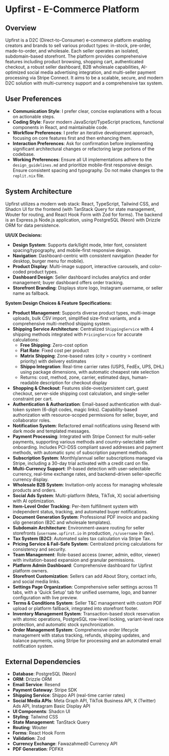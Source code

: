 # Upfirst - E-Commerce Platform

## Overview
Upfirst is a D2C (Direct-to-Consumer) e-commerce platform enabling creators and brands to sell various product types: in-stock, pre-order, made-to-order, and wholesale. Each seller operates an isolated, subdomain-based storefront. The platform provides comprehensive features including product browsing, shopping cart, authenticated checkout, a robust seller dashboard, B2B wholesale capabilities, AI-optimized social media advertising integration, and multi-seller payment processing via Stripe Connect. It aims to be a scalable, secure, and modern D2C solution with multi-currency support and a comprehensive tax system.

## User Preferences
- **Communication Style**: I prefer clear, concise explanations with a focus on actionable steps.
- **Coding Style**: Favor modern JavaScript/TypeScript practices, functional components in React, and maintainable code.
- **Workflow Preferences**: I prefer an iterative development approach, focusing on core features first and then enhancing them.
- **Interaction Preferences**: Ask for confirmation before implementing significant architectural changes or refactoring large portions of the codebase.
- **Working Preferences**: Ensure all UI implementations adhere to the `design_guidelines.md` and prioritize mobile-first responsive design. Ensure consistent spacing and typography. Do not make changes to the `replit.nix` file.

## System Architecture
Upfirst utilizes a modern web stack: React, TypeScript, Tailwind CSS, and Shadcn UI for the frontend (with TanStack Query for state management, Wouter for routing, and React Hook Form with Zod for forms). The backend is an Express.js Node.js application, using PostgreSQL (Neon) with Drizzle ORM for data persistence.

**UI/UX Decisions:**
- **Design System**: Supports dark/light mode, Inter font, consistent spacing/typography, and mobile-first responsive design.
- **Navigation**: Dashboard-centric with consistent navigation (header for desktop, burger menu for mobile).
- **Product Display**: Multi-image support, interactive carousels, and color-coded product types.
- **Dashboard Design**: Seller dashboard includes analytics and order management; buyer dashboard offers order tracking.
- **Storefront Branding**: Displays store logo, Instagram username, or seller name as fallback.

**System Design Choices & Feature Specifications:**
- **Product Management**: Supports diverse product types, multi-image uploads, bulk CSV import, simplified size-first variants, and a comprehensive multi-method shipping system.
- **Shipping Service Architecture**: Centralized `ShippingService` with 4 shipping methods integrated with `PricingService` for accurate calculations:
  - **Free Shipping**: Zero-cost option
  - **Flat Rate**: Fixed cost per product
  - **Matrix Shipping**: Zone-based rates (city > country > continent priority) with delivery estimates
  - **Shippo Integration**: Real-time carrier rates (USPS, FedEx, UPS, DHL) using package dimensions, with automatic cheapest rate selection
  - Returns: cost, method, zone, carrier, estimated days, human-readable description for checkout display
- **Shopping & Checkout**: Features slide-over/persistent cart, guest checkout, server-side shipping cost calculation, and single-seller constraint per cart.
- **Authentication & Authorization**: Email-based authentication with dual-token system (6-digit codes, magic links). Capability-based authorization with resource-scoped permissions for seller, buyer, and collaborator roles.
- **Notification System**: Refactored email notifications using Resend with dark mode and templated messages.
- **Payment Processing**: Integrated with Stripe Connect for multi-seller payments, supporting various methods and country-selectable seller onboarding. Includes PCI-DSS compliant saved addresses and payment methods, with automatic sync of subscription payment methods.
- **Subscription System**: Monthly/annual seller subscriptions managed via Stripe, including a 30-day trial activated with a credit card on file.
- **Multi-Currency Support**: IP-based detection with user-selectable currency, real-time exchange rates, and backend-driven seller-specific currency display.
- **Wholesale B2B System**: Invitation-only access for managing wholesale products and orders.
- **Social Ads System**: Multi-platform (Meta, TikTok, X) social advertising with AI optimization.
- **Item-Level Order Tracking**: Per-item fulfillment system with independent status, tracking, and automated buyer notifications.
- **Document Generation System**: Professional PDF invoice and packing slip generation (B2C and wholesale templates).
- **Subdomain Architecture**: Environment-aware routing for seller storefronts (`username.upfirst.io` in production, `/s/username` in dev).
- **Tax System (B2C)**: Automated sales tax calculation via Stripe Tax.
- **Pricing Service & Fail-Safe System**: Centralized pricing calculations for consistency and security.
- **Team Management**: Role-based access (owner, admin, editor, viewer) with invitation-based expansion and granular permissions.
- **Platform Admin Dashboard**: Comprehensive dashboard for Upfirst platform owners.
- **Storefront Customization**: Sellers can add About Story, contact info, and social media links.
- **Settings Page Organization**: Comprehensive seller settings across 11 tabs, with a 'Quick Setup' tab for unified username, logo, and banner configuration with live preview.
- **Terms & Conditions System**: Seller T&C management with custom PDF upload or platform fallback, integrated into storefront footer.
- **Inventory Management System**: Transaction-based stock reservation with atomic operations, PostgreSQL row-level locking, variant-level race protection, and automatic stock synchronization.
- **Order Management System**: Comprehensive order lifecycle management with status tracking, refunds, shipping updates, and balance payments, using Stripe for processing and an automated email notification system.

## External Dependencies
- **Database**: PostgreSQL (Neon)
- **ORM**: Drizzle ORM
- **Email Service**: Resend
- **Payment Gateway**: Stripe SDK
- **Shipping Service**: Shippo API (real-time carrier rates)
- **Social Media APIs**: Meta Graph API, TikTok Business API, X (Twitter) Ads API, Instagram Basic Display API
- **UI Components**: Shadcn UI
- **Styling**: Tailwind CSS
- **State Management**: TanStack Query
- **Routing**: Wouter
- **Forms**: React Hook Form
- **Validation**: Zod
- **Currency Exchange**: Fawazahmed0 Currency API
- **PDF Generation**: PDFKit